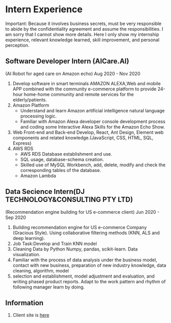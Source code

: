 Intern Experience
=====================
Important: Because it involves business secrets, must be very responsible to abide by the confidentiality agreement and assume the responsibilities. I am sorry that I cannot show more details. Here I only show my internship experience, relevant knowledge learned, skill improvement, and personal perception.

Software Developer Intern (AICare.AI)
------------------------------------
(AI Robot for aged care on Amazon echo)
Aug 2020 - Nov 2020
  1. Develop software in smart terminals AMAZON ALEXA,Web and mobile APP combined with the community e-commerce platform to provide 24-hour home-home community and remote      services for the elderly/patients.
  2. Amazon Platform
      * Understand and learn Amazon artificial intelligence natural language processing logic.
      * Familiar with Amazon Alexa developer console development process and coding some Interactive Alexa Skills for the Amazon Echo Show.
  3. Web Front-end and Back-end Develop, React, Ant Design, Element web components and related knowledge.(JavaScript, CSS, HTML, SQL, Express)
  4. AWS RDS
      * AWS RDS Database establishment and use.
      * SQL usage, database-schema creation.
      * Skilled use of MySQL Workbench, add, delete, modify and check the corresponding tables of the database.
      * Amazon Lambda

 Data Secience Intern(DJ TECHNOLOGY&CONSULTING PTY LTD)
--------------------------------------
(Recommendation engine building  for US e-commerce client)
Jun 2020 - Sep 2020
  1. Building recommendation engine for US e-commerce Company (Gracious Style). Using collaborative filtering methods (KNN, ALS and deep learning). 
  2. Job Task:Develop and Train KNN model
  3. Cleaning Data by Python Numpy, pandas, scikit-learn. Data visualization.
  4. Familiar with the process of data analysis under the business model, contact with new business, preparation of new industry knowledge, data cleaning, algorithm, model
  5. selection and establishment, model adjustment and evaluation, and writing phased product reports. Adapt to the work pattern and rhythm of following manager learn by         doing.

Information
----------------
  1. Client site is [here](https://www.graciousstyle.com/)
